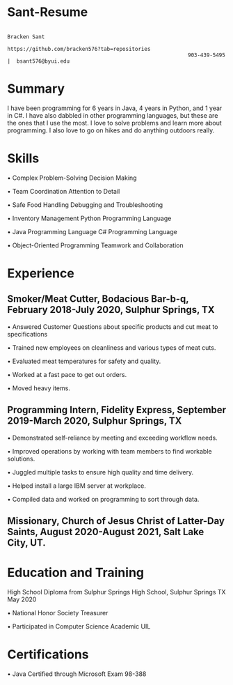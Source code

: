 # Sant-Resume
                                                                       
                                                                       
                                                                       
                                                                       Bracken Sant
                                                       https://github.com/bracken576?tab=repositories
                                                              903-439-5495	|  bsant576@byui.edu
# Summary
I have been programming for 6 years in Java, 4 years in Python, and 1 year in C#. I have also dabbled in other programming languages, but these are the ones that I use the most. I love to solve problems and learn more about programming. I also love to go on hikes and do anything outdoors really. 
# Skills
•	Complex Problem-Solving		Decision Making

•	Team Coordination			    Attention to Detail

•	Safe Food Handling			  Debugging and Troubleshooting	

•	Inventory Management      Python Programming Language

•	Java Programming Language  C# Programming Language

•	Object-Oriented Programming Teamwork and Collaboration

# Experience
## Smoker/Meat Cutter, Bodacious Bar-b-q, February 2018-July 2020, Sulphur Springs, TX

•	Answered Customer Questions about specific products and cut meat to specifications

•	Trained new employees on cleanliness and various types of meat cuts.

•	Evaluated meat temperatures for safety and quality.

•	Worked at a fast pace to get out orders.

•	Moved heavy items.

## Programming Intern, Fidelity Express, September 2019-March 2020, Sulphur Springs, TX

•	Demonstrated self-reliance by meeting and exceeding workflow needs.

•	Improved operations by working with team members to find workable solutions.

•	Juggled multiple tasks to ensure high quality and time delivery.

•	Helped install a large IBM server at workplace.

•	Compiled data and worked on programming to sort through data.

## Missionary, Church of Jesus Christ of Latter-Day Saints, August 2020-August 2021, Salt Lake City, UT.

# Education and Training
High School Diploma from Sulphur Springs High School, Sulphur Springs TX May 2020

•	National Honor Society Treasurer

•	Participated in Computer Science Academic UIL
# Certifications
•	Java Certified through Microsoft Exam 98-388
